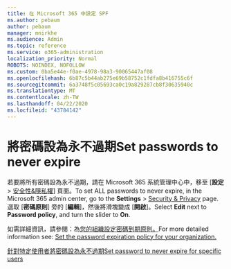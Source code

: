 ```yaml
---
title: 在 Microsoft 365 中設定 SPF
ms.author: pebaum
author: pebaum
manager: mnirkhe
ms.audience: Admin
ms.topic: reference
ms.service: o365-administration
localization_priority: Normal
ROBOTS: NOINDEX, NOFOLLOW
ms.custom: 0ba5e44e-f0ae-4978-98a3-90065447af08
ms.openlocfilehash: 6b87c5b44ab275e69b58752c1fdfa8b416755c6f
ms.sourcegitcommit: 6a3748f5c05693ca0c19a829287cb8f30635940c
ms.translationtype: MT
ms.contentlocale: zh-TW
ms.lasthandoff: 04/22/2020
ms.locfileid: "43784142"
---
```

# <a name="set-passwords-to-never-expire"></a><span data-ttu-id="8e6a5-102">將密碼設為永不過期</span><span class="sxs-lookup"><span data-stu-id="8e6a5-102">Set passwords to never expire</span></span> 

<span data-ttu-id="8e6a5-103">若要將所有密碼設為永不過期，請在 Microsoft 365 系統管理中心中，移至 [**設定** > [安全性&amp;隱私權](https://portal.office.com/adminportal/home#/settings/security)] 頁面。</span><span class="sxs-lookup"><span data-stu-id="8e6a5-103">To set ALL passwords to never expire, in the Microsoft 365 admin center, go to the **Settings** > [Security &amp; Privacy](https://portal.office.com/adminportal/home#/settings/security) page.</span></span> <span data-ttu-id="8e6a5-104">選取 [**密碼原則**] 旁的 [**編輯**]，然後將滑塊變成 [**開啟**]。</span><span class="sxs-lookup"><span data-stu-id="8e6a5-104">Select **Edit** next to **Password policy**, and turn the slider to **On**.</span></span>
  
<span data-ttu-id="8e6a5-105">如需詳細資訊，請參閱：為[您的組織設定密碼到期原則。](https://docs.microsoft.com/office365/admin/manage/set-password-expiration-policy)</span><span class="sxs-lookup"><span data-stu-id="8e6a5-105">For more detailed information see: [Set the password expiration policy for your organization.](https://docs.microsoft.com/office365/admin/manage/set-password-expiration-policy)</span></span>
  
[<span data-ttu-id="8e6a5-106">針對特定使用者將密碼設為永不過期</span><span class="sxs-lookup"><span data-stu-id="8e6a5-106">Set password to never expire for specific users</span></span>](https://docs.microsoft.com/office365/admin/add-users/set-password-to-never-expire)
  
